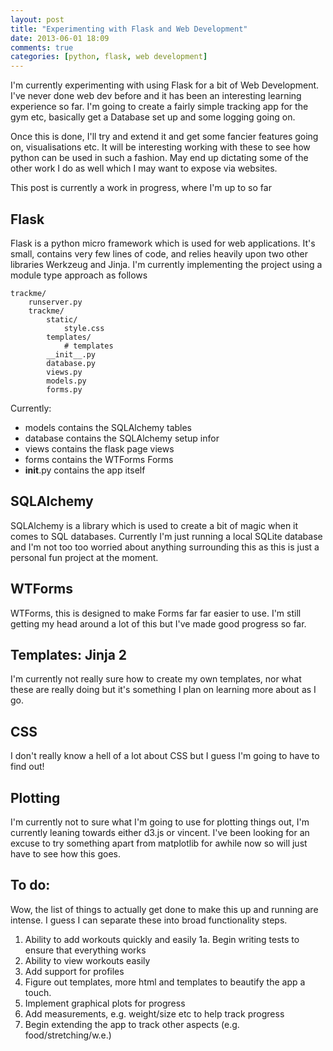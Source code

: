 ```yaml
---
layout: post
title: "Experimenting with Flask and Web Development"
date: 2013-06-01 18:09
comments: true
categories: [python, flask, web development]
---
```


I'm currently experimenting with using Flask for a bit of Web Development.
I've never done web dev before and it has been an interesting learning experience so far. I'm going to create a fairly simple tracking app for the gym etc, basically get a Database set up and some logging going on.

<!-- more -->

Once this is done, I'll try and extend it and get some fancier features going on, visualisations etc. It will be interesting working with these to see how python can be used in such a fashion. May end up dictating some of the other work I do as well which I may want to expose via websites.

This post is currently a work in progress, where I'm up to so far

## Flask

Flask is a python micro framework which is used for web applications.
It's small, contains very few lines of code, and relies heavily upon two other libraries Werkzeug and Jinja. I'm currently implementing the project using a module type approach as follows

```
trackme/
	runserver.py
	trackme/
		static/
			style.css
		templates/
			# templates
		__init__.py
		database.py
		views.py
		models.py
		forms.py
```

Currently:

* models contains the SQLAlchemy tables
* database contains the SQLAlchemy setup infor
* views contains the flask page views
* forms contains the WTForms Forms
* __init__.py contains the app itself

## SQLAlchemy

SQLAlchemy is a library which is used to create a bit of magic when it comes to SQL databases. Currently I'm just running a local SQLite database and I'm not too too worried about anything surrounding this as this is just a personal fun project at the moment.

## WTForms

WTForms, this is designed to make Forms far far easier to use. I'm still getting my head around a lot of this but I've made good progress so far.

## Templates: Jinja 2

I'm currently not really sure how to create my own templates, nor what these are really doing but it's something I plan on learning more about as I go.

## CSS

I don't really know a hell of a lot about CSS but I guess I'm going to have to find out!

## Plotting

I'm currently not to sure what I'm going to use for plotting things out, I'm currently leaning towards either d3.js or vincent. I've been looking for an excuse to try something apart from matplotlib for awhile now so will just have to see how this goes.

## To do:

Wow, the list of things to actually get done to make this up and running are intense. I guess I can separate these into broad functionality steps.

1. Ability to add workouts quickly and easily
1a. Begin writing tests to ensure that everything works
2. Ability to view workouts easily
3. Add support for profiles
4. Figure out templates, more html and templates to beautify the app a touch.
5. Implement graphical plots for progress
6. Add measurements, e.g. weight/size etc to help track progress
7. Begin extending the app to track other aspects (e.g. food/stretching/w.e.)

